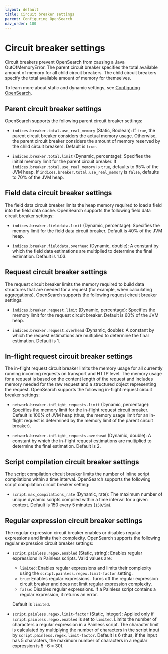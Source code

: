 ```yaml
---
layout: default
title: Circuit breaker settings
parent: Configuring OpenSearch
nav_order: 100
---
```


# Circuit breaker settings

Circuit breakers prevent OpenSearch from causing a Java OutOfMemoryError. The parent circuit breaker specifies the total available amount of memory for all child circuit breakers. The child circuit breakers specify the total available amount of memory for themselves.

To learn more about static and dynamic settings, see [Configuring OpenSearch]({{site.url}}{{site.baseurl}}/install-and-configure/configuring-opensearch/index/).

## Parent circuit breaker settings

OpenSearch supports the following parent circuit breaker settings:

- `indices.breaker.total.use_real_memory` (Static, Boolean): If `true`, the parent circuit breaker considers the actual memory usage. Otherwise, the parent circuit breaker considers the amount of memory reserved by the child circuit breakers. Default is `true`.

- `indices.breaker.total.limit` (Dynamic, percentage): Specifies the initial memory limit for the parent circuit breaker. If `indices.breaker.total.use_real_memory` is `true`, defaults to 95% of the JVM heap. If `indices.breaker.total.use_real_memory` is `false`, defaults to 70% of the JVM heap.

## Field data circuit breaker settings

The field data circuit breaker limits the heap memory required to load a field into the field data cache. OpenSearch supports the following field data circuit breaker settings:

- `indices.breaker.fielddata.limit` (Dynamic, percentage): Specifies the memory limit for the field data circuit breaker. Default is 40% of the JVM heap.

- `indices.breaker.fielddata.overhead` (Dynamic, double): A constant by which the field data estimations are multiplied to determine the final estimation. Default is 1.03.

## Request circuit breaker settings

The request circuit breaker limits the memory required to build data structures that are needed for a request (for example, when calculating aggregations). OpenSearch supports the following request circuit breaker settings:

- `indices.breaker.request.limit` (Dynamic, percentage): Specifies the memory limit for the request circuit breaker. Default is 60% of the JVM heap.

- `indices.breaker.request.overhead` (Dynamic, double): A constant by which the request estimations are multiplied to determine the final estimation. Default is 1.

## In-flight request circuit breaker settings

The in-flight request circuit breaker limits the memory usage for all currently running incoming requests on transport and HTTP level. The memory usage for a request is based on the content length of the request and includes memory needed for the raw request and a structured object representing the request. OpenSearch supports the following in-flight request circuit breaker settings:

- `network.breaker.inflight_requests.limit` (Dynamic, percentage): Specifies the memory limit for the in-flight request circuit breaker. Default is 100% of JVM heap (thus, the memory usage limit for an in-flight request is determined by the memory limit of the parent circuit breaker).

- `network.breaker.inflight_requests.overhead` (Dynamic, double): A constant by which the in-flight request estimations are multiplied to determine the final estimation. Default is 2.

## Script compilation circuit breaker settings

The script compilation circuit breaker limits the number of inline script compilations within a time interval. OpenSearch supports the following script compilation circuit breaker setting:

- `script.max_compilations_rate` (Dynamic, rate): The maximum number of unique dynamic scripts compiled within a time interval for a given context. Default is 150 every 5 minutes (`150/5m`).

## Regular expression circuit breaker settings

The regular expression circuit breaker enables or disables regular expressions and limits their complexity. OpenSearch supports the following regular expression circuit breaker settings:

- `script.painless.regex.enabled` (Static, string): Enables regular expressions in Painless scripts. 
    Valid values are: 
    - `limited`: Enables regular expressions and limits their complexity using the `script.painless.regex.limit-factor` setting. 
    - `true`: Enables regular expressions. Turns off the regular expression circuit breaker and does not limit regular expression complexity. 
    - `false`: Disables regular expressions. If a Painless script contains a regular expression, it returns an error. 

    Default is `limited`.

- `script.painless.regex.limit-factor` (Static, integer): Applied only if `script.painless.regex.enabled` is set to `limited`. Limits the number of characters a regular expression in a Painless script. The character limit is calculated by multiplying the number of characters in the script input by `script.painless.regex.limit-factor`. Default is 6 (thus, if the input has 5 characters, the maximum number of characters in a regular expression is 5 &middot; 6 = 30).
